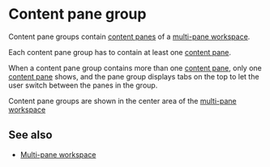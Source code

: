 # Content pane group

Content pane groups contain [content panes](def://) of a [multi-pane workspace](def://).

Each content pane group has to contain at least one [content pane](def://).

When a content pane group contains more than one [content pane](def://), only
one [content pane](def://) shows, and the pane group displays tabs on the top
to let the user switch between the panes in the group. 

Content pane groups are shown in the center area of the [multi-pane workspace](def://)

## See also

- [Multi-pane workspace](guide://)